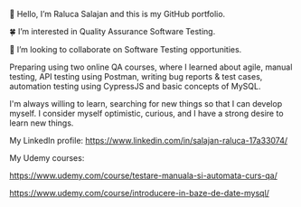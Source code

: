 :cherry_blossom: Hello, I’m Raluca Salajan and this is my GitHub portfolio.

:four_leaf_clover: I’m interested in Quality Assurance Software Testing.

:seedling: I’m looking to collaborate on Software Testing opportunities.


Preparing using two online QA courses, where I learned about agile, manual testing, API testing using Postman, writing bug reports & test cases, automation testing using CypressJS and basic concepts of MySQL.

I'm always willing to learn, searching for new things so that I can develop myself. 
I consider myself optimistic, curious, and I have a strong desire to learn new things.

My LinkedIn profile: https://www.linkedin.com/in/salajan-raluca-17a33074/

My Udemy courses:

https://www.udemy.com/course/testare-manuala-si-automata-curs-qa/ 

https://www.udemy.com/course/introducere-in-baze-de-date-mysql/
